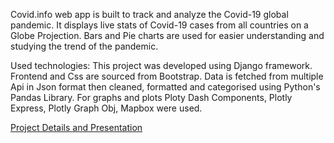 Covid.info web app is built to track and analyze the Covid-19 global pandemic.
It displays live stats of Covid-19 cases from all countries on a Globe Projection.
Bars and Pie charts are used for easier understanding and studying the trend of the pandemic.

Used technologies:
This project was developed using Django framework.
Frontend and Css are sourced from Bootstrap.
Data is fetched from multiple Api in Json format then cleaned, formatted and categorised using Python's Pandas Library.
For graphs and plots Ploty Dash Components, Plotly Express, Plotly Graph Obj, Mapbox were used.

[Project Details and Presentation](https://github.com/AtharvaKatre/Covid19-Infographics/blob/master/Covid-19%20tracker%20and%20data%20visualization.pdf)
